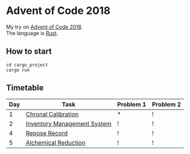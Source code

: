 # Advent of Code 2018

My try on [Advent of Code 2018](https://adventofcode.com/2018). <br>
The language is [Rust](https://www.rust-lang.org/en-US/).

## How to start

```shell
cd cargo_project
cargo run
```


## Timetable

| Day           | Task          | Problem 1 | Problem 2 |
| ------------- | ------------- | ------------- | ------------- |
| 1             | [Chronal Calibration](https://adventofcode.com/2018/day/1) | * | ! |
| 2             | [Inventory Management System](https://adventofcode.com/2018/day/2) | ! | ! |
| 4             | [Repose Record](https://adventofcode.com/2018/day/4) | ! | ! |
| 5             | [Alchemical Reduction](https://adventofcode.com/2018/day/5) | ! | ! |